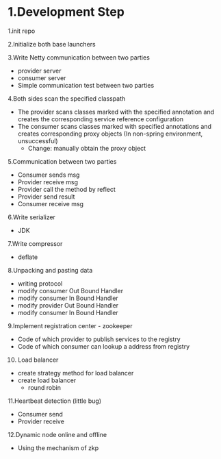 # 1.Development Step

1.init repo

2.Initialize both base launchers

3.Write Netty communication between two parties

- provider server
- consumer server
- Simple communication test between two parties

4.Both sides scan the specified classpath

- The provider scans classes marked with the specified annotation and creates the corresponding service reference configuration
- The consumer scans classes marked with specified annotations and creates corresponding proxy objects  (In non-spring environment, unsuccessful)
  - Change: manually obtain the proxy object

5.Communication between two parties

- Consumer sends msg
- Provider receive msg
- Provider call the method by reflect
- Provider send result
- Consumer receive msg

6.Write serializer

- JDK

7.Write compressor

- deflate

8.Unpacking and pasting data

- writing protocol
- modify consumer Out Bound Handler
- modify consumer In Bound Handler
- modify provider Out Bound Handler
- modify consumer In Bound Handler

9.Implement registration center - zookeeper

- Code of which provider to publish services to the registry
- Code of which consumer can lookup a address from registry

10. Load balancer

- create strategy method for load balancer
- create load balancer
  - round robin

11.Heartbeat detection (little bug)

- Consumer send
- Provider receive

12.Dynamic node online and offline

- Using the mechanism of zkp

